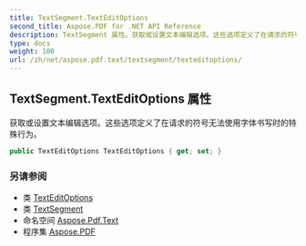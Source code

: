 ```yaml
---
title: TextSegment.TextEditOptions
second_title: Aspose.PDF for .NET API Reference
description: TextSegment 属性。获取或设置文本编辑选项。这些选项定义了在请求的符号无法使用字体书写时的特殊行为。
type: docs
weight: 100
url: /zh/net/aspose.pdf.text/textsegment/texteditoptions/
---
```

## TextSegment.TextEditOptions 属性

获取或设置文本编辑选项。这些选项定义了在请求的符号无法使用字体书写时的特殊行为。

```csharp
public TextEditOptions TextEditOptions { get; set; }
```

### 另请参阅

* 类 [TextEditOptions](../../texteditoptions/)
* 类 [TextSegment](../)
* 命名空间 [Aspose.Pdf.Text](../../../aspose.pdf.text/)
* 程序集 [Aspose.PDF](../../../)